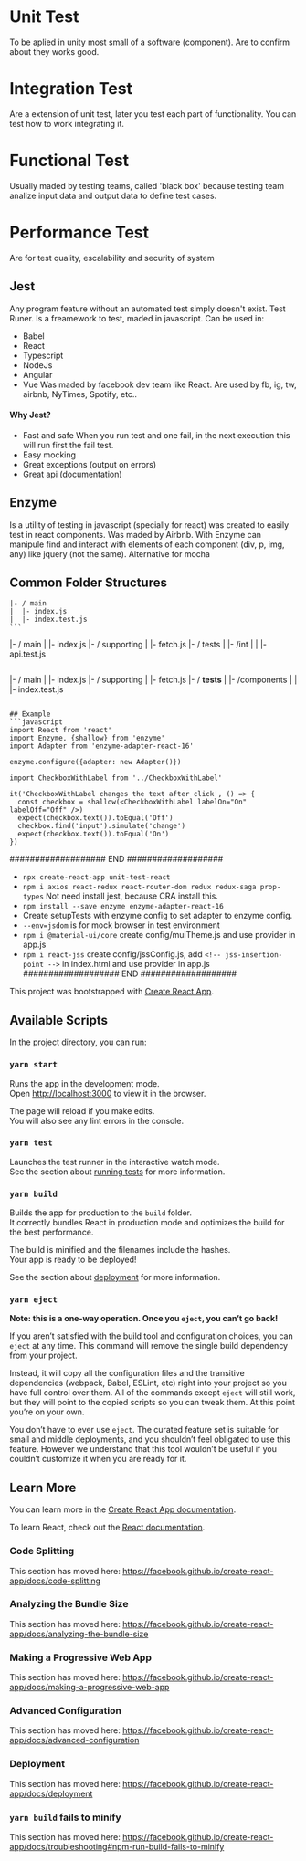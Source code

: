 # Unit Test
To be aplied in unity most small of a software (component). Are to confirm about they works good.

# Integration Test
Are a extension of unit test, later you test each part of functionality. You can test how to work integrating it.

# Functional Test
Usually maded by testing teams, called 'black box' because testing team analize input data and output data to define test cases.

# Performance Test
Are for test quality, escalability and security of system


## Jest
Any program feature without an automated test simply doesn't exist.
Test Runer. Is a freamework to test, maded in javascript. Can be used in:
- Babel
- React
- Typescript
- NodeJs
- Angular
- Vue
Was maded by facebook dev team like React. Are used by fb, ig, tw, airbnb, NyTimes, Spotify, etc..

#### Why Jest?
- Fast and safe
When you run test and one fail, in the next execution this will run first the fail test.
- Easy mocking
- Great exceptions (output on errors)
- Great api (documentation)

## Enzyme
Is a utility of testing in javascript (specially for react) was created to easily test in react components. Was maded by Airbnb. With Enzyme can manipule find and interact with elements of each component (div, p, img, any) like jquery (not the same).
Alternative for mocha

## Common Folder Structures
````
|- / main
|  |- index.js
|  |- index.test.js
```

````
|- / main
|  |- index.js
|- / supporting
|  |- fetch.js
|- / tests
|  |- /int
|  |  |- api.test.js
```

````
|- / main
|  |- index.js
|- / supporting
|  |- fetch.js
|- / __tests__
|  |- /components
|  |  |- index.test.js
```

## Example
```javascript
import React from 'react'
import Enzyme, {shallow} from 'enzyme'
import Adapter from 'enzyme-adapter-react-16'

enzyme.configure({adapter: new Adapter()})

import CheckboxWithLabel from '../CheckboxWithLabel'

it('CheckboxWithLabel changes the text after click', () => {
  const checkbox = shallow(<CheckboxWithLabel labelOn="On" labelOff="Off" />)
  expect(checkbox.text()).toEqual('Off')
  checkbox.find('input').simulate('change')
  expect(checkbox.text()).toEqual('On')
})
```

################### END ###################
- `npx create-react-app unit-test-react`
- `npm i axios react-redux react-router-dom redux redux-saga prop-types`
Not need install jest, because CRA install this.
- `npm install --save enzyme enzyme-adapter-react-16`
- Create setupTests with enzyme config to set adapter to enzyme config.
- `--env=jsdom` is for mock browser in test environment
- `npm i @material-ui/core` create config/muiTheme.js and use provider in app.js
- `npm i react-jss` create config/jssConfig.js, add `<!-- jss-insertion-point -->` in index.html and use provider in app.js
################### END ###################

This project was bootstrapped with [Create React App](https://github.com/facebook/create-react-app).

## Available Scripts

In the project directory, you can run:

### `yarn start`

Runs the app in the development mode.<br />
Open [http://localhost:3000](http://localhost:3000) to view it in the browser.

The page will reload if you make edits.<br />
You will also see any lint errors in the console.

### `yarn test`

Launches the test runner in the interactive watch mode.<br />
See the section about [running tests](https://facebook.github.io/create-react-app/docs/running-tests) for more information.

### `yarn build`

Builds the app for production to the `build` folder.<br />
It correctly bundles React in production mode and optimizes the build for the best performance.

The build is minified and the filenames include the hashes.<br />
Your app is ready to be deployed!

See the section about [deployment](https://facebook.github.io/create-react-app/docs/deployment) for more information.

### `yarn eject`

**Note: this is a one-way operation. Once you `eject`, you can’t go back!**

If you aren’t satisfied with the build tool and configuration choices, you can `eject` at any time. This command will remove the single build dependency from your project.

Instead, it will copy all the configuration files and the transitive dependencies (webpack, Babel, ESLint, etc) right into your project so you have full control over them. All of the commands except `eject` will still work, but they will point to the copied scripts so you can tweak them. At this point you’re on your own.

You don’t have to ever use `eject`. The curated feature set is suitable for small and middle deployments, and you shouldn’t feel obligated to use this feature. However we understand that this tool wouldn’t be useful if you couldn’t customize it when you are ready for it.

## Learn More

You can learn more in the [Create React App documentation](https://facebook.github.io/create-react-app/docs/getting-started).

To learn React, check out the [React documentation](https://reactjs.org/).

### Code Splitting

This section has moved here: https://facebook.github.io/create-react-app/docs/code-splitting

### Analyzing the Bundle Size

This section has moved here: https://facebook.github.io/create-react-app/docs/analyzing-the-bundle-size

### Making a Progressive Web App

This section has moved here: https://facebook.github.io/create-react-app/docs/making-a-progressive-web-app

### Advanced Configuration

This section has moved here: https://facebook.github.io/create-react-app/docs/advanced-configuration

### Deployment

This section has moved here: https://facebook.github.io/create-react-app/docs/deployment

### `yarn build` fails to minify

This section has moved here: https://facebook.github.io/create-react-app/docs/troubleshooting#npm-run-build-fails-to-minify
